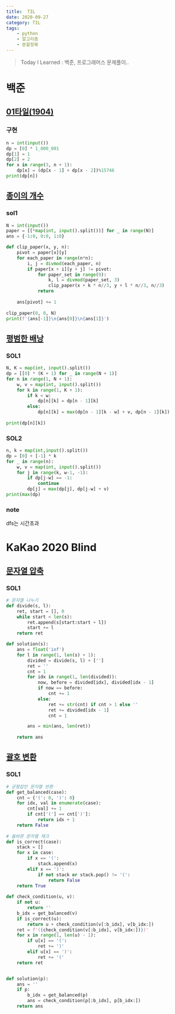 ```yaml
---
title:  TIL
date: 2020-09-27
category: TIL
tags:
    - python
    - 알고리즘
    - 분할정복
---
```


> Today I Learned : 백준, 프로그래머스 문제풀이.. 

# 백준

## [01타일(1904)](https://www.acmicpc.net/problem/1904)

### 구현
```python
n = int(input())
dp = [0] * 1_000_001
dp[1] = 1
dp[2] = 2
for x in range(3, n + 1):
    dp[x] = (dp[x - 1] + dp[x - 2])%15746
print(dp[n])
```

## [종이의 개수](https://www.acmicpc.net/problem/1780)

### sol1
```python
N = int(input())
paper = [[*map(int, input().split())] for _ in range(N)]
ans = {-1:0, 0:0, 1:0}

def clip_paper(x, y, n):    
    pivot = paper[x][y]
    for each_paper in range(n*n):
        i, j = divmod(each_paper, n)
        if paper[x + i][y + j] != pivot:
            for paper_set in range(9):
                k, l = divmod(paper_set, 3)
                clip_paper(x + k * n//3, y + l * n//3, n//3)
            return
            
    ans[pivot] += 1
        
clip_paper(0, 0, N)
print(f'{ans[-1]}\n{ans[0]}\n{ans[1]}')
```

## [평범한 배낭](https://www.acmicpc.net/problem/12865)

### SOL1
```python
N, K = map(int, input().split())
dp = [[0] * (K + 1) for _ in range(N + 1)]
for n in range(1, N + 1):
    w, v = map(int, input().split())
    for k in range(1, K + 1):
        if k < w:
            dp[n][k] = dp[n - 1][k]
        else:
            dp[n][k] = max(dp[n - 1][k - w] + v, dp[n - 1][k])
            
print(dp[n][k])
```

### SOL2
```python
n, k = map(int,input().split())
dp = [0] + [-1] * k
for _ in range(n):
    w, v = map(int, input().split())
    for j in range(k, w-1, -1):
        if dp[j-w] == -1:
            continue
        dp[j] = max(dp[j], dp[j-w] + v)
print(max(dp)
```

### note
dfs는 시간초과

# KaKao 2020 Blind

## [문자열 압축](https://programmers.co.kr/learn/courses/30/lessons/60057)

### SOL1
```python
# 문자열 나누기
def divide(s, l):
    ret, start = [], 0
    while start < len(s):
        ret.append(s[start:start + l])
        start += l
    return ret

def solution(s):
    ans = float('inf')
    for l in range(1, len(s) + 1):
        divided = divide(s, l) + ['']
        ret = ''
        cnt = 1
        for idx in range(1, len(divided)):
            now, before = divided[idx], divided[idx - 1]
            if now == before:
                cnt += 1
            else:
                ret += str(cnt) if cnt > 1 else ''
                ret += divided[idx - 1]
                cnt = 1

        ans = min(ans, len(ret)) 
    
    return ans
```

## [괄호 변환](https://programmers.co.kr/learn/courses/30/lessons/60058)

### SOL1
```python
# 균형잡인 문자열 반환
def get_balanced(case):
    cnt = {'(': 0, ')': 0}
    for idx, val in enumerate(case):
        cnt[val] += 1
        if cnt['('] == cnt[')']:
            return idx + 1
    return False
    
# 옳바른 문자열 채크
def is_correct(case):
    stack = []
    for x in case:
        if x == '(':
            stack.append(x)
        elif x == ')':
            if not stack or stack.pop() != '(':
                return False
    return True
        
def check_condition(u, v):
    if not u:
        return ''
    b_idx = get_balanced(v)
    if is_correct(u):
        return u + check_condition(v[:b_idx], v[b_idx:])
    ret = f'({check_condition(v[:b_idx], v[b_idx:])})'
    for x in range(1, len(u) - 1):
        if u[x] == '(':
            ret += ')'
        elif u[x] == ')':
            ret += '('
    return ret


def solution(p):
    ans = ''
    if p:
        b_idx = get_balanced(p)
        ans = check_condition(p[:b_idx], p[b_idx:])
    return ans
```